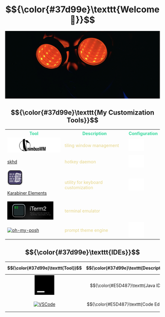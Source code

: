 # $${\color{#37d99e}\texttt{Welcome 👋}}$$

<p align="center">
    <picture>
        <source media="(prefers-color-scheme: dark)" srcset="./resources/dark.jpeg">
        <source media="(prefers-color-scheme: light)" srcset="./resources/white.jpeg">
        <img alt="Shows an image with a person wearing a pair of cyberpunk style lit glasses" src="./resources/dark.jpeg">
    </picture>
</p>

## $${\color{#37d99e}\texttt{My Customization Tools}}$$

<table>
    <tr>
        <th style="color: #37d99e">
            Tool
        </th>
        <th style="color: #37d99e">
            Description
        </th>
        <th style="color: #37d99e">
            Configuration
        </th>
    </tr>
    <tr>
        <td>
            <a href="https://github.com/koekeishiya/yabai">
                <img alt="Yabai" src="https://github.com/koekeishiya/yabai/raw/master/assets/banner/banner.svg" width="200px"/>
            </a>
        </td>
        <td style="color: #E5D487">
            tiling window management
        </td>
        <td>
            <a href="https://github.com/bogdan23a/.config/blob/main/yabai/yabairc">
                <img alt="config" src="./resources/cog.png" width="50px">
            </a>
        </td>
    </tr>
    <tr>
        <td>
            <a href="https://github.com/koekeishiya/skhd">skhd</a>
        </td>
        <td style="color: #E5D487">
            hotkey daemon
        </td>
        <td>
            <a href="https://github.com/bogdan23a/.config/blob/main/skhd/skhdrc">
                <img alt="config" src="./resources/cog.png" width="50px"/>
            </a>
        </td>
    </tr>
    <tr>
        <td style="color: #37d99e">
            <a href="https://github.com/pqrs-org/Karabiner-Elements">
                <img alt="karabiner elements" src="./resources/karabiner.png" width="50px"/>
                <p>Karabiner Elements</p>
            </a>
        </td>
        <td style="color: #E5D487">
            utility for keyboard customization
        </td>
        <td>
            <a href="https://github.com/bogdan23a/.config/blob/main/karabiner/karabiner.json">
                <img alt="config" src="./resources/cog.png" width="50px"/>
            </a>
        </td>
    </tr><tr>
        <td>
            <a href="https://github.com/gnachman/iTerm2">
                <img alt="iTerm2" src="./resources/iTerm.jpeg" width="150px"/>
            </a>
        </td>
        <td style="color: #E5D487">
            terminal emulator
        </td>
        <td>
            <!-- <a href="#"><img alt="config" src="./resources/cog.png" width="40px"/></a> -->
        </td>
    </tr><tr>
        <td>
            <a href="https://github.com/JanDeDobbeleer/oh-my-posh">
                <img alt="oh-my-posh" src="https://raw.githubusercontent.com/jandedobbeleer/oh-my-posh/main/website/static/img/logo.png" width="100px"/>
            </a>
        </td>
        <td style="color: #E5D487">
            prompt theme engine
        </td>
        <td>
            <a href="https://github.com/bogdan23a/.config/blob/main/oh-my-posh/bromium.omp.json">
                <img alt="config" src="./resources/brush.png" width="50px"/>
            </a>
        </td>
    </tr>
</table>

## $${\color{#37d99e}\texttt{IDEs}}$$

|                      $${\color{#37d99e}\texttt{Tool}}$$                      | $${\color{#37d99e}\texttt{Description}}$$ | $${\color{#37d99e}\texttt{Configuration}}$$                                                                                                |
| :--------------------------------------------------------------------------: | :---------------------------------------: | ------------------------------------------------------------------------------------------------------------------------------------------ |
|     <a href=""><img alt="IntelliJ" src="./resources/IntelliJ.svg"/></a>      |  $${\color{#E5D487}\texttt{Java IDE}}$$   | <a href="https://github.com/bogdan23a/.config/blob/main/yabai/yabairc"><img alt="config" src="./resources/brush.png" width="40px">         |
| <a href=""><img alt="VSCode" src="./resources/vscode.ico" width="40px"/></a> | $${\color{#E5D487}\texttt{Code Editor}}$$ | <a href="https://marketplace.visualstudio.com/items?itemName=TheBromo.bromium"><img alt="config" src="./resources/brush.png" width="40px"> |
